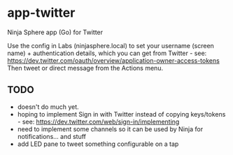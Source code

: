 # app-twitter
Ninja Sphere app (Go) for Twitter

Use the config in Labs (ninjasphere.local) to set your username (screen name) + authentication details, which you can get from Twitter - see: https://dev.twitter.com/oauth/overview/application-owner-access-tokens
Then tweet or direct message from the Actions menu.

TODO
----

  - doesn't do much yet.
  - hoping to implement Sign in with Twitter instead of copying keys/tokens - see: https://dev.twitter.com/web/sign-in/implementing
  - need to implement some channels so it can be used by Ninja for notifications... and stuff
  - add LED pane to tweet something configurable on a tap
  